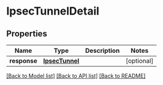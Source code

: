 # IpsecTunnelDetail

## Properties
Name | Type | Description | Notes
------------ | ------------- | ------------- | -------------
**response** | [**IpsecTunnel**](IpsecTunnel.md) |  | [optional] 

[[Back to Model list]](../README.md#documentation-for-models) [[Back to API list]](../README.md#documentation-for-api-endpoints) [[Back to README]](../README.md)


